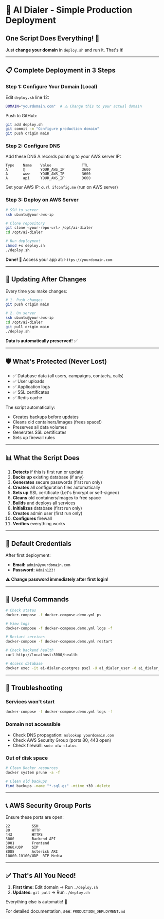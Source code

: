 # 🚀 AI Dialer - Simple Production Deployment

## One Script Does Everything! 🎯

Just **change your domain** in `deploy.sh` and run it. That's it!

---

## 📋 Complete Deployment in 3 Steps

### Step 1: Configure Your Domain (Local)

Edit `deploy.sh` line 12:

```bash
DOMAIN="yourdomain.com"  # ⚠️ Change this to your actual domain
```

Push to GitHub:

```bash
git add deploy.sh
git commit -m "Configure production domain"
git push origin main
```

### Step 2: Configure DNS

Add these DNS A records pointing to your AWS server IP:

```
Type    Name    Value              TTL
A       @       YOUR_AWS_IP        3600
A       www     YOUR_AWS_IP        3600
A       api     YOUR_AWS_IP        3600
```

Get your AWS IP: `curl ifconfig.me` (run on AWS server)

### Step 3: Deploy on AWS Server

```bash
# SSH to server
ssh ubuntu@your-aws-ip

# Clone repository
git clone <your-repo-url> /opt/ai-dialer
cd /opt/ai-dialer

# Run deployment
chmod +x deploy.sh
./deploy.sh
```

**Done!** 🎉 Access your app at: `https://yourdomain.com`

---

## 🔄 Updating After Changes

Every time you make changes:

```bash
# 1. Push changes
git push origin main

# 2. On server
ssh ubuntu@your-aws-ip
cd /opt/ai-dialer
git pull origin main
./deploy.sh
```

**Data is automatically preserved!** ✅

---

## 🛡️ What's Protected (Never Lost)

- ✅ Database data (all users, campaigns, contacts, calls)
- ✅ User uploads
- ✅ Application logs
- ✅ SSL certificates
- ✅ Redis cache

The script automatically:
- Creates backups before updates
- Cleans old containers/images (frees space!)
- Preserves all data volumes
- Generates SSL certificates
- Sets up firewall rules

---

## 📊 What the Script Does

1. **Detects** if this is first run or update
2. **Backs up** existing database (if any)
3. **Generates** secure passwords (first run only)
4. **Creates** all configuration files automatically
5. **Sets up** SSL certificate (Let's Encrypt or self-signed)
6. **Cleans** old containers/images to free space
7. **Builds** and deploys all services
8. **Initializes** database (first run only)
9. **Creates** admin user (first run only)
10. **Configures** firewall
11. **Verifies** everything works

---

## 🔐 Default Credentials

After first deployment:

- **Email:** `admin@yourdomain.com`
- **Password:** `Admin123!`

⚠️ **Change password immediately after first login!**

---

## 🔧 Useful Commands

```bash
# Check status
docker-compose -f docker-compose.demo.yml ps

# View logs
docker-compose -f docker-compose.demo.yml logs -f

# Restart services
docker-compose -f docker-compose.demo.yml restart

# Check backend health
curl http://localhost:3000/health

# Access database
docker exec -it ai-dialer-postgres psql -U ai_dialer_user -d ai_dialer_prod
```

---

## 🚨 Troubleshooting

### Services won't start
```bash
docker-compose -f docker-compose.demo.yml logs -f
```

### Domain not accessible
- Check DNS propagation: `nslookup yourdomain.com`
- Check AWS Security Group (ports 80, 443 open)
- Check firewall: `sudo ufw status`

### Out of disk space
```bash
# Clean Docker resources
docker system prune -a -f

# Clean old backups
find backups -name "*.sql.gz" -mtime +30 -delete
```

---

## 📞 AWS Security Group Ports

Ensure these ports are open:

```
22          SSH
80          HTTP
443         HTTPS
3000        Backend API
3001        Frontend
5060/UDP    SIP
8088        Asterisk ARI
10000-10100/UDP  RTP Media
```

---

## ✅ That's All You Need!

1. **First time:** Edit domain → Run `./deploy.sh`
2. **Updates:** `git pull` → Run `./deploy.sh`

Everything else is automatic! 🚀

For detailed documentation, see: `PRODUCTION_DEPLOYMENT.md`
